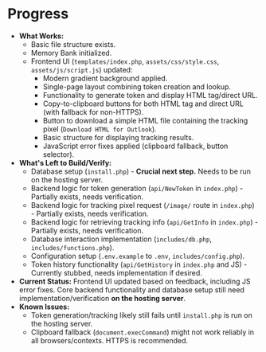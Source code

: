 # Progress

*   **What Works:**
    *   Basic file structure exists.
    *   Memory Bank initialized.
    *   Frontend UI (`templates/index.php`, `assets/css/style.css`, `assets/js/script.js`) updated:
        *   Modern gradient background applied.
        *   Single-page layout combining token creation and lookup.
        *   Functionality to generate token and display HTML tag/direct URL.
        *   Copy-to-clipboard buttons for both HTML tag and direct URL (with fallback for non-HTTPS).
        *   Button to download a simple HTML file containing the tracking pixel (`Download HTML for Outlook`).
        *   Basic structure for displaying tracking results.
        *   JavaScript error fixes applied (clipboard fallback, button selector).
*   **What's Left to Build/Verify:**
    *   Database setup (`install.php`) - **Crucial next step.** Needs to be run on the hosting server.
    *   Backend logic for token generation (`api/NewToken` in `index.php`) - Partially exists, needs verification.
    *   Backend logic for tracking pixel request (`/image/` route in `index.php`) - Partially exists, needs verification.
    *   Backend logic for retrieving tracking info (`api/GetInfo` in `index.php`) - Partially exists, needs verification.
    *   Database interaction implementation (`includes/db.php`, `includes/functions.php`).
    *   Configuration setup (`.env.example` to `.env`, `includes/config.php`).
    *   Token history functionality (`api/GetHistory` in `index.php` and JS) - Currently stubbed, needs implementation if desired.
*   **Current Status:** Frontend UI updated based on feedback, including JS error fixes. Core backend functionality and database setup still need implementation/verification **on the hosting server**.
*   **Known Issues:**
    *   Token generation/tracking likely still fails until `install.php` is run on the hosting server.
    *   Clipboard fallback (`document.execCommand`) might not work reliably in all browsers/contexts. HTTPS is recommended.
